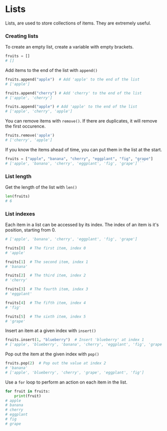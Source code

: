 # Lists

Lists, are used to store collections of items. They are extremely useful.

### Creating lists

To create an empty list, create a variable with empty brackets.

```python
fruits = []
# []
```

Add items to the end of the list with `append()`

```python
fruits.append("apple")  # Add 'apple' to the end of the list
# ['apple']

fruits.append("cherry") # Add 'cherry' to the end of the list
# ['apple', 'cherry']

fruits.append("apple") # Add 'apple' to the end of the list
# ['apple', 'cherry', 'apple']
```

You can remove items with `remove()`. If there are duplicates, it will remove the first occurence.
```python
fruits.remove('apple')
# ['cherry', 'apple']
```

If you know the items ahead of time, you can put them in the list at the start.

```python
fruits = ["apple", "banana", "cherry", "eggplant", "fig", "grape"]
# ['apple', 'banana', 'cherry', 'eggplant', 'fig', 'grape']```
```

### List length

Get the length of the list with `len()`
```python
len(fruits)
# 6
```


### List indexes

Each item in a list can be accessed by its index. The index of an item is it's position, starting from 0.

```python
# ['apple', 'banana', 'cherry', 'eggplant', 'fig', 'grape']

fruits[0]  # The first item, index 0
# 'apple'

fruits[1]  # The second item, index 1
# 'banana'

fruits[2]  # The third item, index 2
# 'cherry'

fruits[3]  # The fourth item, index 3
# 'eggplant'

fruits[4]  # The fifth item, index 4
# 'fig'

fruits[5]  # The sixth item, index 5
# 'grape'
```


Insert an item at a given index with `insert()`

```python
fruits.insert(1, "blueberry")  # Insert 'blueberry' at index 1
# ['apple', 'blueberry', 'banana', 'cherry', 'eggplant', 'fig', 'grape']
```

Pop out the item at the given index with `pop()`

```python
fruits.pop(2)  # Pop out the value at index 2
# 'banana'
# ['apple', 'blueberry', 'cherry', 'grape', 'eggplant', 'fig']
```



Use a `for` loop to perform an action on each item in the list.

```python
for fruit in fruits:
    print(fruit)
# apple
# banana
# cherry
# eggplant
# fig
# grape
```



